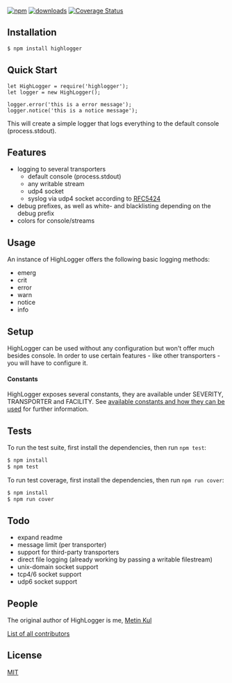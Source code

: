[![npm](https://img.shields.io/npm/v/highlogger.svg)](https://www.npmjs.com/package/highlogger)
[![downloads](https://img.shields.io/npm/dt/highlogger.svg)](https://www.npmjs.com/package/highlogger)
[![Coverage Status](https://coveralls.io/repos/daddy-cool/highlogger/badge.svg?branch=master&service=github)](https://coveralls.io/github/daddy-cool/highlogger?branch=master)

## Installation

```bash
$ npm install highlogger
```

## Quick Start

```node
let HighLogger = require('highlogger');
let logger = new HighLogger();

logger.error('this is a error message');
logger.notice('this is a notice message');
```

This will create a simple logger that logs everything to the default console (process.stdout).

## Features

  * logging to several transporters
    * default console (process.stdout)
    * any writable stream
    * udp4 socket
    * syslog via udp4 socket according to [RFC5424](https://tools.ietf.org/html/rfc5424)
  * debug prefixes, as well as white- and blacklisting depending on the debug prefix
  * colors for console/streams

## Usage

An instance of HighLogger offers the following basic logging methods:

* emerg
* crit
* error
* warn
* notice
* info

## Setup

HighLogger can be used without any configuration but won't offer much besides console.
In order to use certain features - like other transporters - you will have to configure it.

#### Constants

HighLogger exposes several constants, they are available under SEVERITY, TRANSPORTER and FACILITY.
See [available constants and how they can be used](doc/Constants.md) for further information.



## Tests

To run the test suite, first install the dependencies, then run `npm test`:

```bash
$ npm install
$ npm test
```

To run test coverage, first install the dependencies, then run `npm run cover`:

```bash
$ npm install
$ npm run cover
```

## Todo

  * expand readme
  * message limit (per transporter)
  * support for third-party transporters
  * direct file logging (already working by passing a writable filestream)
  * unix-domain socket support
  * tcp4/6 socket support
  * udp6 socket support

## People

The original author of HighLogger is me, [Metin Kul](https://github.com/daddy-cool)

[List of all contributors](https://github.com/daddy-cool/highlogger/graphs/contributors)

## License

[MIT](LICENSE)